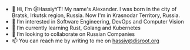 - 👋 Hi, I’m @HassiyYT! My name's Alexander. I was born in the city of Bratsk, Irkutsk region, Russia. Now I'm in Krasnodar Territory, Russia.
- 👀 I’m interested in Software Engineering, DevOps and Computer Vision
- 🌱 I’m currently learning Rust, Golang and Kubernetes
- 💞️ I’m looking to collaborate on Russian Companies
- 📫 You can reach me by writing to me on hassiy@disroot.org

<!---
HassiyYT/HassiyYT is a ✨ special ✨ repository because its `README.md` (this file) appears on your GitHub profile.
You can click the Preview link to take a look at your changes.
--->

